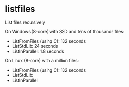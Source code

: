 # listfiles

List files recursively

On Windows (8-core) with SSD and tens of thousands files:

- ListFromFiles (using C): 132 seconds
- ListStdLib: 24 seconds
- ListInParallel: 1.8 seconds

On Linux (8-core) with a million files: 

- ListFromFiles (using C): 132 seconds
- ListStdLib: 
- ListInParallel


